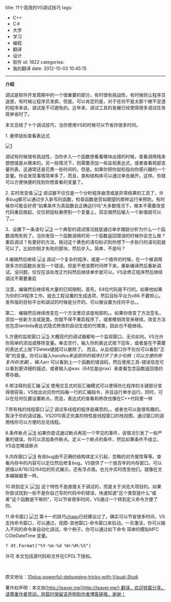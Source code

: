 title: 11个高效的VS调试技巧
tags:
  - C++
  - C＃
  - 大学
  - 学习
  - 编程
  - 翻译
  - 设计
  - 软件
id: 1822
categories:
  - 我的翻译
date: 2012-10-03 10:45:15
---

**介绍**

调试是软件开发周期中的一个很重要的部分，有时很有挑战性，有时候则让程序员迷惑，有时候让程序员发疯，但是。可以肯定的是，对于任何不是太那个微不足道的程序来说，调试是不可避免的。近年来，调试工具的发展已经使得很多调试任务简单省时了。

本文总结了十个调试技巧，当你使用VS的时候可以节省你很多时间。

1\. 悬停鼠标查看表达式

[![](/images/5b9e01a5158e02f8079c7dc331f56110f3e0b82d.png "1")](http://leaverimage.b0.upaiyun.com/27679_o.png)

调试有时候很有挑战性，当你步入一个函数想看看哪块出错的时候，查看调用栈来想想值是从哪来的。另一些情况下，则需要添加一些监视表达式，或者查看局部变量列表，这通常还是花费一些时间的，但是。如果你把你鼠标指向你感兴趣的一个变量。你会发现事情简单多了。而且，类和结构体可以通过单击展开。这样。你就可以方便快捷的找到你想查看的变量了。

2\. 实时改变值
[![](/images/eade577f5ea39d3b970613ac3123610b67e427cb.png "2")](http://leaverimage.b0.upaiyun.com/27680_o.png)
调试器不仅仅是一个分析程序崩溃或是异常结果的工具了，许多bug都可以通过步入新写的函数，检查函数是否如期望的那样运行来预防。有时候你可能会好奇“如果条件为真函数会正确运行吗”大多数情况下，根本不需要改变代码重启挑起，仅仅把鼠标悬停到一个变量上，双击值然后输入一个新值就可以了。。

3．设置下一条语句
[![](/images/1c86cc15b16c98adc1563eb1660481fa249beaf0.png "3")](http://leaverimage.b0.upaiyun.com/27690_o.png)
一个典型的调试情况就是通过单步跟踪分析为什么一个函数调用失败了。当你发现一个函数调用的另一个函数返回错误的时候你会怎么做？重启调试？有更好的方法。拖动这个黄色的语句标识到你想下一步执行的语句前就可以了。比如你刚才失败的那块，然后步入。简单，不是吗？

4.编辑然后继续
[![](/images/8117d2025d49155485268fc1b56041e96cefaeac.png "4")](http://leaverimage.b0.upaiyun.com/27682_o.png)
调试一个复杂的程序，或是一个插件的时候，在一个被调用很多次的函数处发现一个错误。但是不想浪费时间停下来，重新编译然后重新调试。没问题，仅仅在该处改正代码然后继续单步就可以。VS会修正程序然后继续调试不需要重启

注意，编辑然后继续有大量的已知限制，首先，64位代码是不行的。如果他如果为你的C#程序工作。就去工程设置的生成选项，然后目标平台为x86.不要担心。发布版的目标平台和调试的时候是分开的。可以被设置为任何平台。。

第二．编辑然后继续改变在一个方法里应该是局部的。。如果你改变了方法签名，添加一些新方法或是类。你就不得不重启程序了。或者撤销改变来继续。改变方法也包含lambda表达式隐式修改的自动生成的代理类，因此也不能继续。

5.方便的监视窗口
[![](/images/a204da1e7bb82719b4a965da45d1cfcc51a90cd3.png "5")](http://leaverimage.b0.upaiyun.com/27683_o.png)
大概现代的调试器都有一个监视窗口，无论如何。VS允许你简单的添加或移除变量。单击空行，输入你的表达式按下回车，或者是在不需要的表达式上按下Delete键就可以删除了。
而且。从监视窗口你不仅仅可以看到“正常”的变量。你可以输入$handles 来追踪你的程序打开了多少句柄（可以方便的修复内存泄漏） ，输入$err 可以看到上一个函数的错误码，然后使用工具-错误信息可以看到更详细的描述，或者输入@eax（64位是@rax）来查看包含函数返回值的寄存器。

6.带注释的反汇编
[![](/images/d61b64ed0a189bec2f34f2faaf059916cce8e525.png "6")](http://leaverimage.b0.upaiyun.com/27684_o.png)
使用交互式的反汇编模式可以使得优化程序的关键部分变得很容易，VS给出对应你代码每一行的汇编指令，并且运行单步运行。同时，可以在任何位置设置断点。而且，表达式的查看和修改也像在C++代码里一样

7.带有栈的线程窗口
[![](/images/5b212033679007829bb5c0684d62ab8f27a0514b.png "7")](http://leaverimage.b0.upaiyun.com/27691_o.png)
调试多线程的程序是痛苦的。。或者也可以是很有趣的。取决于你的调试器。VS2010真正优美的特性是线程窗口的栈视图，通过窗口的调用栈你可以方便的总览线程。

8.条件断点
[![](/images/e93436bf72af22e533fe859971913a3d3c555789.png "8")](http://leaverimage.b0.upaiyun.com/27686_o.png)
如果你尝试通过断点再现一个罕见的事件，该情况引发了一些严重的错误。你可以添加条件断点。定义一个断点的条件，然后如果条件不成立，VS会忽略该断点

9.内存窗口
[![](/images/0cfda80c7dbe3d0c50bb5646155914b5e3f07f4f.png "9")](http://leaverimage.b0.upaiyun.com/27687_o.png)
有些bug由不正确的结构体定义引起，忽略的对齐属性等等。查看内存中的内容可以定位然后修复bug。VS提供了一个放百年的内存窗口，可以把值以8/16/32/64位的形式展示。还有浮点值。也允许实时改变他们。就像在文本编辑器里一样。

10.转到定义
[![](/images/3593aad0199fbed2f8faaef908e151a068e14d09.png "10")](http://leaverimage.b0.upaiyun.com/27688_o.png)
这个特性不是直接关于调试的，而是关于浏览大项目的。如果你尝试找到一些不是你自己写的代码中的错误，快速知道“这个类型是什么”或者“这个函数是干嘛的”，可以节省很多时间，VS通过一个转到定义命令方便了你。

11.命令窗口
[![](/images/2af5b37764b18abe3ae34c1a67e4398721fbd04b.png "11")](http://leaverimage.b0.upaiyun.com/27689_o.png)
第十一的技巧[chaau](http://www.codeproject.com/script/Membership/View.aspx?mid=4917930)已经建议过了。确实可以节省很多时间，VS支持命令窗口，可以通过，视图-其他窗口-命令窗口来启动。一旦激活，你可以输入不同的命令来自动化调试。举个例子。你可以通过如下命令 简单的模拟MFC COleDateTime 变量。
<pre class="lang:default decode:true">? dt.Format("%Y-%m-%d %H:%M:%S")</pre>
许可
本文包括源代码和文件在CPOL下授权。

&nbsp;

原文地址：[10plus-powerful-debugging-tricks-with-Visual-Studi](http://www.codeproject.com/Articles/359801/10plus-powerful-debugging-tricks-with-Visual-Studi)

著作权声明：本文由[http://leaver.me](http://leaver.me/) 翻译，欢迎转载分享。请尊重作者劳动，转载时保留该声明和作者博客链接，谢谢！